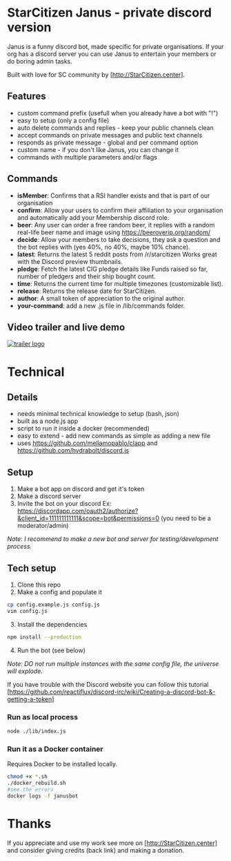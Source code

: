 # StarCitizen Janus - private discord version
Janus is a funny discord bot, made specific for private organisations.
If your org has a discord server you can use Janus to entertain your members or do boring admin tasks.

Built with love for SC community by [http://StarCitizen.center].

## Features
* custom command prefix (usefull when you already have a bot with "!")
* easy to setup (only a config file)
* auto delete commands and replies - keep your public channels clean
* accept commands on private messages and public text channels
* responds as private message - global and per command option
* custom name - if you don't like Janus, you can change it
* commands with multiple parameters and/or flags

## Commands
* **isMember**: Confirms that a RSI handler exists and that is part of our organisation
* **confirm**: Allow your users to confirm their affiliation to your organisation and automatically add your Membership discord role.
* **beer**: Any user can order a free random beer, it replies with a random real-life beer name and image using https://beeroverip.org/random/
* **decide**: Allow your members to take decisions, they ask a question and the bot replies with (yes 40%, no 40%, maybe 10% chance).
* **latest**: Returns the latest 5 reddit posts from /r/starcitizen Works great with the Discord preview thumbnails.
* **pledge**: Fetch the latest CIG pledge details like Funds raised so far, number of pledgers and their ship bought count.
* **time**: Returns the current time for multiple timezones (customizable list).
* **release**: Returns the release date for StarCitizen.
* **author**: A small token of appreciation to the original author.
* **your-command**: add a new .js file in /lib/commands folder.

## Video trailer and live demo
[![trailer logo](http://maintenance.starcitizen.center/media/posters/SCJanus.jpg)](https://youtu.be/POPMwX80AX8)

# Technical

## Details
* needs minimal technical knowledge to setup (bash, json)
* built as a node.js app
* script to run it inside a docker (recommended)
* easy to extend - add new commands as simple as adding a new file
* uses https://github.com/mellamopablo/clapp and https://github.com/hydrabolt/discord.js


## Setup
1. Make a bot app on discord and get it's token
2. Make a discord server
3. Invite the bot on your discord Ex: https://discordapp.com/oauth2/authorize?&client_id=111111111111&scope=bot&permissions=0  (you need to be a moderator/admin)

*Note: I recommend to make a new bot and server for testing/development process.*

## Tech setup
 1. Clone this repo
 2. Make a config and populate it
```bash
cp config.example.js config.js
vim config.js
```
3. Install the dependencies
```bash
npm install --production
```
4. Run the bot (see below)


*Note: DO not run multiple instances with the same config file, the universe will explode.*

If you have trouble with the Discord website you can follow this tutorial [https://github.com/reactiflux/discord-irc/wiki/Creating-a-discord-bot-&-getting-a-token]

### Run as local process

```bash
node ./lib/index.js
```

### Run it as a Docker container
Requires Docker to be installed locally.

```bash
chmod +x *.sh
./docker_rebuild.sh
#see the errors
docker logs -f janusbot
```

# Thanks
If you appreciate and use my work see more on [http://StarCitizen.center] and consider giving credits (back link) and making a donation.
